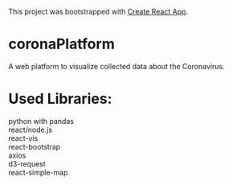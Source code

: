 This project was bootstrapped with [Create React App](https://github.com/facebook/create-react-app).

# coronaPlatform

A web platform to visualize collected data about the Coronavirus. 


# Used Libraries:

python with pandas  
react/node.js  
react-vis  
react-bootstrap  
axios  
d3-request  
react-simple-map
    

